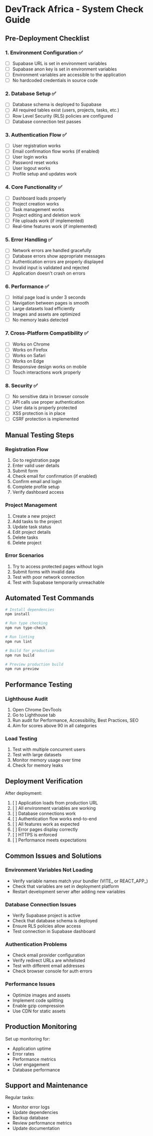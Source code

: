 # DevTrack Africa - System Check Guide

## Pre-Deployment Checklist

### 1. Environment Configuration ✅
- [ ] Supabase URL is set in environment variables
- [ ] Supabase anon key is set in environment variables
- [ ] Environment variables are accessible to the application
- [ ] No hardcoded credentials in source code

### 2. Database Setup ✅
- [ ] Database schema is deployed to Supabase
- [ ] All required tables exist (users, projects, tasks, etc.)
- [ ] Row Level Security (RLS) policies are configured
- [ ] Database connection test passes

### 3. Authentication Flow ✅
- [ ] User registration works
- [ ] Email confirmation flow works (if enabled)
- [ ] User login works
- [ ] Password reset works
- [ ] User logout works
- [ ] Profile setup and updates work

### 4. Core Functionality ✅
- [ ] Dashboard loads properly
- [ ] Project creation works
- [ ] Task management works
- [ ] Project editing and deletion work
- [ ] File uploads work (if implemented)
- [ ] Real-time features work (if implemented)

### 5. Error Handling ✅
- [ ] Network errors are handled gracefully
- [ ] Database errors show appropriate messages
- [ ] Authentication errors are properly displayed
- [ ] Invalid input is validated and rejected
- [ ] Application doesn't crash on errors

### 6. Performance ✅
- [ ] Initial page load is under 3 seconds
- [ ] Navigation between pages is smooth
- [ ] Large datasets load efficiently
- [ ] Images and assets are optimized
- [ ] No memory leaks detected

### 7. Cross-Platform Compatibility ✅
- [ ] Works on Chrome
- [ ] Works on Firefox
- [ ] Works on Safari
- [ ] Works on Edge
- [ ] Responsive design works on mobile
- [ ] Touch interactions work properly

### 8. Security ✅
- [ ] No sensitive data in browser console
- [ ] API calls use proper authentication
- [ ] User data is properly protected
- [ ] XSS protection is in place
- [ ] CSRF protection is implemented

## Manual Testing Steps

### Registration Flow
1. Go to registration page
2. Enter valid user details
3. Submit form
4. Check email for confirmation (if enabled)
5. Confirm email and login
6. Complete profile setup
7. Verify dashboard access

### Project Management
1. Create a new project
2. Add tasks to the project
3. Update task status
4. Edit project details
5. Delete tasks
6. Delete project

### Error Scenarios
1. Try to access protected pages without login
2. Submit forms with invalid data
3. Test with poor network connection
4. Test with Supabase temporarily unreachable

## Automated Test Commands

```bash
# Install dependencies
npm install

# Run type checking
npm run type-check

# Run linting
npm run lint

# Build for production
npm run build

# Preview production build
npm run preview
```

## Performance Testing

### Lighthouse Audit
1. Open Chrome DevTools
2. Go to Lighthouse tab
3. Run audit for Performance, Accessibility, Best Practices, SEO
4. Aim for scores above 90 in all categories

### Load Testing
1. Test with multiple concurrent users
2. Test with large datasets
3. Monitor memory usage over time
4. Check for memory leaks

## Deployment Verification

After deployment:
1. [ ] Application loads from production URL
2. [ ] All environment variables are working
3. [ ] Database connections work
4. [ ] Authentication flow works end-to-end
5. [ ] All features work as expected
6. [ ] Error pages display correctly
7. [ ] HTTPS is enforced
8. [ ] Performance meets expectations

## Common Issues and Solutions

### Environment Variables Not Loading
- Verify variable names match your bundler (VITE_ or REACT_APP_)
- Check that variables are set in deployment platform
- Restart development server after adding new variables

### Database Connection Issues
- Verify Supabase project is active
- Check that database schema is deployed
- Ensure RLS policies allow access
- Test connection in Supabase dashboard

### Authentication Problems
- Check email provider configuration
- Verify redirect URLs are whitelisted
- Test with different email addresses
- Check browser console for auth errors

### Performance Issues
- Optimize images and assets
- Implement code splitting
- Enable gzip compression
- Use CDN for static assets

## Production Monitoring

Set up monitoring for:
- Application uptime
- Error rates
- Performance metrics
- User engagement
- Database performance

## Support and Maintenance

Regular tasks:
- Monitor error logs
- Update dependencies
- Backup database
- Review performance metrics
- Update documentation